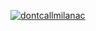 <!--
**dontcallmilanac/dontcallmilanac** is a ✨ _special_ ✨ repository because its `README.md` (this file) appears on your GitHub profile.

Here are some ideas to get you started:

- 🔭 I’m currently working on ...
- 🌱 I’m currently learning ...
- 👯 I’m looking to collaborate on ...
- 🤔 I’m looking for help with ...
- 💬 Ask me about ...
- 📫 How to reach me: ...
- 😄 Pronouns: ...
- ⚡ Fun fact: ...
-->

[![dontcallmilanac](https://github-readme-stats.vercel.app/api?username=dontcallmilanac)](https://github.com/anuraghazra/github-readme-stats)

